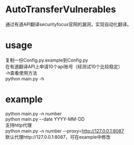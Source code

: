 # AutoTransferVulnerables
通过有道API翻译securityfocus官网的漏洞，实现自动化翻译。
# usage
复制一份Config.py.example到Config.py<br/>
在有道翻译API上申请10个api账号（经测试10个比较稳定）<br/>
-h查看使用方法<br/>
python main.py -h
# example
python main.py -n number <br/>
python main.py --date YYYY-MM-DD<br/>
支持http代理<br/>
python main.py -n number --proxy=http://127.0.0.1:8087<br/>
默认代理http://127.0.0.1:8087，可在example中修改<br/>
